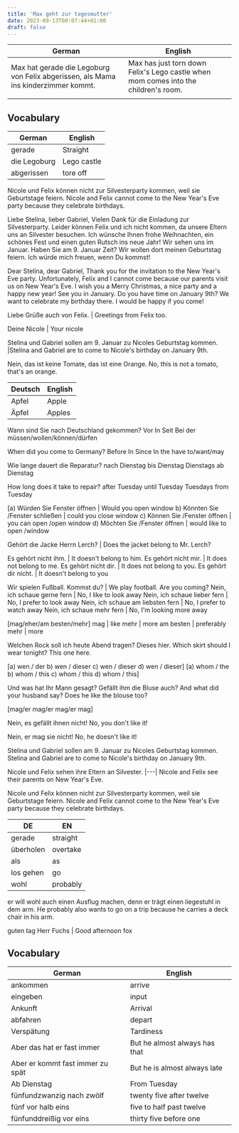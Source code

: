 ```yaml
---
title: 'Max geht zur tagesmutter'
date: 2023-09-13T08:07:44+01:00
draft: false
---
```


| German                                                                             | English                                                                             |
| ---------------------------------------------------------------------------------- | ----------------------------------------------------------------------------------- |
| Max hat gerade die Legoburg von Felix abgerissen, als Mama ins kinderzimmer kommt. | Max has just torn down Felix's Lego castle when mom comes into the children's room. |
|                                                                                    |                                                                                     |

## Vocabulary

| German       | English     |
| ------------ | ----------- |
| gerade       | Straight    |
| die Legoburg | Lego castle |
| abgerissen   | tore off    |

Nicole und Felix können nicht zur Silvesterparty kommen, weil sie Geburtstage feiern.
Nicole and Felix cannot come to the New Year's Eve party because they celebrate birthdays.

Liebe Stelina, lieber Gabriel,
Vielen Dank für die Einladung zur Silvesterparty. Leider können Felix und ich nicht kommen, da unsere Eltern uns an Silvester besuchen. Ich wünsche Ihnen frohe Weihnachten, ein schönes Fest und einen guten Rutsch ins neue Jahr! Wir sehen uns im Januar. Haben Sie am 9. Januar Zeit? Wir wollen dort meinen Geburtstag feiern. Ich würde mich freuen, wenn Du kommst!

Dear Stelina, dear Gabriel,
Thank you for the invitation to the New Year's Eve party. Unfortunately, Felix and I cannot come because our parents visit us on New Year's Eve. I wish you a Merry Christmas, a nice party and a happy new year! See you in January. Do you have time on January 9th? We want to celebrate my birthday there. I would be happy if you come!

Liebe Grüße auch von Felix. | Greetings from Felix too.

Deine Nicole | Your nicole

Stelina und Gabriel sollen am 9. Januar zu Nicoles Geburtstag kommen. |Stelina and Gabriel are to come to Nicole's birthday on January 9th.

Nein, das ist keine Tomate, das ist eine Orange.
No, this is not a tomato, that's an orange.

| Deutsch | English |
| ------- | ------- |
| Apfel   | Apple   |
| Äpfel   | Apples  |

Wann sind Sie nach Deutschland gekommen?
Vor
In
Seit
Bei der
müssen/wollen/können/dürfen

When did you come to Germany?
Before
In
Since
In the
have to/want/may

Wie lange dauert die Reparatur?
nach Dienstag
bis Dienstag
Dienstags
ab Dienstag

How long does it take to repair?
after Tuesday
until Tuesday
Tuesdays
from Tuesday

[a) Würden Sie Fenster öffnen | Would you open window
b) Könnten Sie /Fenster schließen | could you close window
c) Können Sie /Fenster öffnen | you can open /open window
d) Möchten Sie /Fenster öffnen | would like to open /window

Gehört die Jacke Herrn Lerch? | Does the jacket belong to Mr. Lerch?

Es gehört nicht ihm. | It doesn't belong to him.
Es gehört nicht mir. | It does not belong to me.
Es gehört nicht dir. | It does not belong to you.
Es gehört dir nicht. | It doesn't belong to you

Wir spielen Fußball. Kommst du? | We play football. Are you coming?
Nein, ich schaue gerne fern | No, I like to look away
Nein, ich schaue lieber fern | No, I prefer to look away
Nein, ich schaue am liebsten fern | No, I prefer to watch away
Nein, ich schaue mehr fern | No, I'm looking more away

[mag/eher/am besten/mehr]
mag | like
mehr | more
am besten | preferably
mehr | more

Welchen Rock soll ich heute Abend tragen? Dieses hier.
Which skirt should I wear tonight? This one here.

[a) wen / der b) wen / dieser c) wen / dieser d) wen / dieser]
[a) whom / the b) whom / this c) whom / this d) whom / this]

Und was hat Ihr Mann gesagt? Gefällt ihm die Bluse auch?
And what did your husband say? Does he like the blouse too?

[mag/er mag/er mag/er mag]

Nein, es gefällt ihnen nicht!
No, you don't like it!

Nein, er mag sie nicht!
No, he doesn't like it!

Stelina und Gabriel sollen am 9. Januar zu Nicoles Geburtstag kommen.
Stelina and Gabriel are to come to Nicole's birthday on January 9th.

Nicole und Felix sehen ihre Eltern an Silvester.
|---|
Nicole and Felix see their parents on New Year's Eve.

Nicole und Felix können nicht zur Silvesterparty kommen, weil sie Geburtstage feiern.
Nicole and Felix cannot come to the New Year's Eve party because they celebrate birthdays.

| DE        | EN       |
| --------- | -------- |
| gerade    | straight |
| überholen | overtake |
| als       | as       |
| los gehen | go       |
| wohl      | probably |

er will wohl auch einen Ausflug machen, denn er trägt einen liegestuhl in dem arm.
He probably also wants to go on a trip because he carries a deck chair in his arm.

guten tag Herr Fuchs | Good afternoon fox

## Vocabulary

| German                           | English                       |
| -------------------------------- | ----------------------------- |
| ankommen                         | arrive                        |
| eingeben                         | input                         |
| Ankunft                          | Arrival                       |
| abfahren                         | depart                        |
| Verspätung                       | Tardiness                     |
| Aber das hat er fast immer       | But he almost always has that |
| Aber er kommt fast immer zu spät | But he is almost always late  |
| Ab Dienstag                      | From Tuesday                  |
| fünfundzwanzig nach zwölf        | twenty five after twelve      |
| fünf vor halb eins               | five to half past twelve      |
| fünfunddreißig vor eins          | thirty five before one        |
